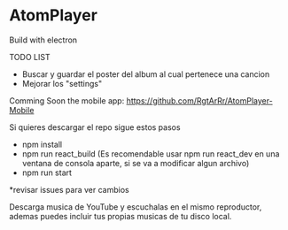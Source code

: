 # AtomPlayer
  
Build with electron

TODO LIST

 - Buscar y guardar el poster del album al cual pertenece una cancion
 - Mejorar los "settings"
 
 Comming Soon the mobile app:  https://github.com/RgtArRr/AtomPlayer-Mobile
 
 Si quieres descargar el repo sigue estos pasos
 - npm install
 - npm run react_build    (Es recomendable usar npm run react_dev en una ventana de consola aparte, si se va a modificar algun archivo)
 - npm run start
 
 
 
 
 

*revisar issues para ver cambios   

Descarga musica de YouTube y escuchalas en el mismo reproductor, ademas puedes incluir tus propias musicas de tu disco local.
